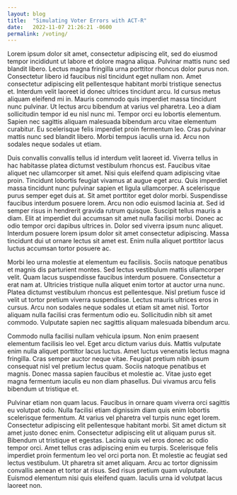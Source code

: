 ```yaml
---
layout: blog
title:  "Simulating Voter Errors with ACT-R"
date:   2022-11-07 21:26:21 -0600
permalink: /voting/
---
```


Lorem ipsum dolor sit amet, consectetur adipiscing elit, sed do eiusmod tempor incididunt ut labore et dolore magna aliqua. Pulvinar mattis nunc sed blandit libero. Lectus magna fringilla urna porttitor rhoncus dolor purus non. Consectetur libero id faucibus nisl tincidunt eget nullam non. Amet consectetur adipiscing elit pellentesque habitant morbi tristique senectus et. Interdum velit laoreet id donec ultrices tincidunt arcu. Id cursus metus aliquam eleifend mi in. Mauris commodo quis imperdiet massa tincidunt nunc pulvinar. Ut lectus arcu bibendum at varius vel pharetra. Leo a diam sollicitudin tempor id eu nisl nunc mi. Tempor orci eu lobortis elementum. Sapien nec sagittis aliquam malesuada bibendum arcu vitae elementum curabitur. Eu scelerisque felis imperdiet proin fermentum leo. Cras pulvinar mattis nunc sed blandit libero. Morbi tempus iaculis urna id. Arcu non sodales neque sodales ut etiam.

Duis convallis convallis tellus id interdum velit laoreet id. Viverra tellus in hac habitasse platea dictumst vestibulum rhoncus est. Faucibus vitae aliquet nec ullamcorper sit amet. Nisi quis eleifend quam adipiscing vitae proin. Tincidunt lobortis feugiat vivamus at augue eget arcu. Quis imperdiet massa tincidunt nunc pulvinar sapien et ligula ullamcorper. A scelerisque purus semper eget duis at. Sit amet porttitor eget dolor morbi. Suspendisse faucibus interdum posuere lorem. Arcu non odio euismod lacinia at. Sed id semper risus in hendrerit gravida rutrum quisque. Suscipit tellus mauris a diam. Elit at imperdiet dui accumsan sit amet nulla facilisi morbi. Donec ac odio tempor orci dapibus ultrices in. Dolor sed viverra ipsum nunc aliquet. Interdum posuere lorem ipsum dolor sit amet consectetur adipiscing. Massa tincidunt dui ut ornare lectus sit amet est. Enim nulla aliquet porttitor lacus luctus accumsan tortor posuere ac.

Morbi leo urna molestie at elementum eu facilisis. Sociis natoque penatibus et magnis dis parturient montes. Sed lectus vestibulum mattis ullamcorper velit. Quam lacus suspendisse faucibus interdum posuere. Consectetur a erat nam at. Ultricies tristique nulla aliquet enim tortor at auctor urna nunc. Platea dictumst vestibulum rhoncus est pellentesque. Nisl pretium fusce id velit ut tortor pretium viverra suspendisse. Lectus mauris ultrices eros in cursus. Arcu non sodales neque sodales ut etiam sit amet nisl. Tortor aliquam nulla facilisi cras fermentum odio eu. Sollicitudin nibh sit amet commodo. Vulputate sapien nec sagittis aliquam malesuada bibendum arcu.

Commodo nulla facilisi nullam vehicula ipsum. Non enim praesent elementum facilisis leo vel. Eget arcu dictum varius duis. Mattis vulputate enim nulla aliquet porttitor lacus luctus. Amet luctus venenatis lectus magna fringilla. Cras semper auctor neque vitae. Feugiat pretium nibh ipsum consequat nisl vel pretium lectus quam. Sociis natoque penatibus et magnis. Donec massa sapien faucibus et molestie ac. Vitae justo eget magna fermentum iaculis eu non diam phasellus. Dui vivamus arcu felis bibendum ut tristique et.

Pulvinar etiam non quam lacus. Faucibus in ornare quam viverra orci sagittis eu volutpat odio. Nulla facilisi etiam dignissim diam quis enim lobortis scelerisque fermentum. At varius vel pharetra vel turpis nunc eget lorem. Consectetur adipiscing elit pellentesque habitant morbi. Sit amet dictum sit amet justo donec enim. Consectetur adipiscing elit ut aliquam purus sit. Bibendum ut tristique et egestas. Lacinia quis vel eros donec ac odio tempor orci. Amet tellus cras adipiscing enim eu turpis. Scelerisque felis imperdiet proin fermentum leo vel orci porta non. Et molestie ac feugiat sed lectus vestibulum. Ut pharetra sit amet aliquam. Arcu ac tortor dignissim convallis aenean et tortor at risus. Sed risus pretium quam vulputate. Euismod elementum nisi quis eleifend quam. Iaculis urna id volutpat lacus laoreet non.